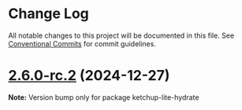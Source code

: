 # Change Log

All notable changes to this project will be documented in this file. See [Conventional Commits](https://conventionalcommits.org) for commit guidelines.

# [2.6.0-rc.2](https://github.com/lucafoscili/ketchup-lite/compare/2.6.0-rc.1...2.6.0-rc.2) (2024-12-27)

**Note:** Version bump only for package ketchup-lite-hydrate
